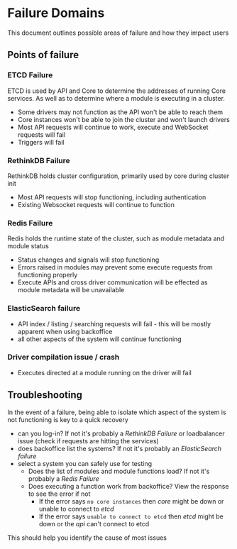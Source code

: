 # Failure Domains

This document outlines possible areas of failure and how they impact users


## Points of failure

### ETCD Failure

ETCD is used by API and Core to determine the addresses of running Core services.
As well as to determine where a module is executing in a cluster.

* Some drivers may not function as the API won't be able to reach them
* Core instances won't be able to join the cluster and won't launch drivers
* Most API requests will continue to work, execute and WebSocket requests will fail
* Triggers will fail


### RethinkDB Failure

RethinkDB holds cluster configuration, primarily used by core during cluster init

* Most API requests will stop functioning, including authentication
* Existing Websocket requests will continue to function


### Redis Failure

Redis holds the runtime state of the cluster, such as module metadata and module status

* Status changes and signals will stop functioning
* Errors raised in modules may prevent some execute requests from functioning properly
* Execute APIs and cross driver communication will be effected as module metadata will be unavailable


### ElasticSearch failure

* API index / listing / searching requests will fail - this will be mostly apparent when using backoffice
* all other aspects of the system will continue functioning


### Driver compilation issue / crash

* Executes directed at a module running on the driver will fail


## Troubleshooting

In the event of a failure, being able to isolate which aspect of the system is not functioning is key to a quick recovery

* can you log-in? If not it's probably a *RethinkDB Failure* or loadbalancer issue (check if requests are hitting the services)
* does backoffice list the systems? If not it's probably an *ElasticSearch failure*
* select a system you can safely use for testing
  * Does the list of modules and module functions load? If not it's probably a *Redis Failure*
  * Does executing a function work from backoffice? View the response to see the error if not
    * If the error says `no core instances` then *core* might be down or unable to connect to *etcd*
    * If the error says `unable to connect to etcd` then *etcd* might be down or the *api* can't connect to etcd

This should help you identify the cause of most issues
